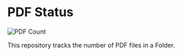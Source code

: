 # PDF Status

![PDF Count](https://img.shields.io/endpoint?url=https://raw.githubusercontent.com/Midhun-Kanadan/pdf_status/main/pdf_status.json)

This repository tracks the number of PDF files in a Folder.
